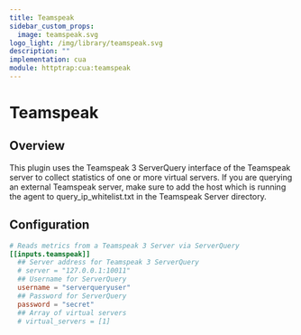 ```yaml
---
title: Teamspeak
sidebar_custom_props:
  image: teamspeak.svg
logo_light: /img/library/teamspeak.svg
description: ""
implementation: cua
module: httptrap:cua:teamspeak
---
```


# Teamspeak

## Overview

This plugin uses the Teamspeak 3 ServerQuery interface of the Teamspeak server to collect statistics of one or more
virtual servers. If you are querying an external Teamspeak server, make sure to add the host which is running the agent
to query_ip_whitelist.txt in the Teamspeak Server directory.

## Configuration

```toml
# Reads metrics from a Teamspeak 3 Server via ServerQuery
[[inputs.teamspeak]]
  ## Server address for Teamspeak 3 ServerQuery
  # server = "127.0.0.1:10011"
  ## Username for ServerQuery
  username = "serverqueryuser"
  ## Password for ServerQuery
  password = "secret"
  ## Array of virtual servers
  # virtual_servers = [1]
```
